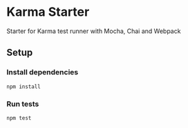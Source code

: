 # Karma Starter 

Starter for Karma test runner with Mocha, Chai and Webpack

## Setup

### Install dependencies
```
npm install
```

### Run tests
```
npm test
```